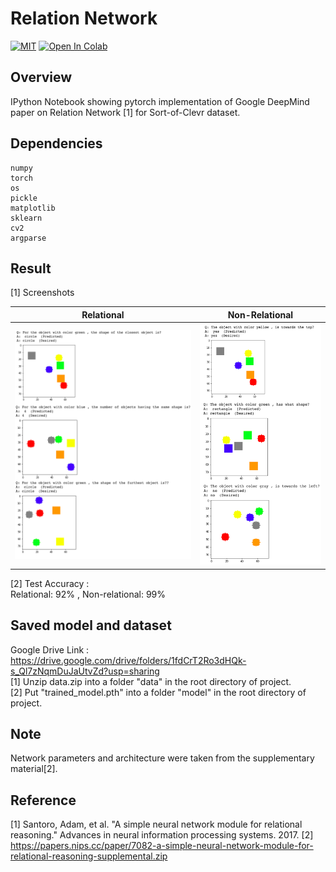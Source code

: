 # Relation Network
[![MIT](https://img.shields.io/badge/license-MIT-brightgreen.svg)](https://github.com/kritiksoman/Relation-Network/blob/master/LICENSE)
[![Open In Colab](https://colab.research.google.com/assets/colab-badge.svg)](https://colab.research.google.com/github/kritiksoman/Relation-Network/)

## Overview
IPython Notebook showing pytorch implementation of Google DeepMind paper on Relation Network [1] for Sort-of-Clevr dataset.

## Dependencies
```
numpy 
torch
os
pickle
matplotlib
sklearn
cv2
argparse
```

## Result 
[1] Screenshots<br/>

| Relational | Non-Relational|
| ------------- |:-------------:| 
|![image1](https://github.com/kritiksoman/Relation-Network/blob/master/results/r1.png)| ![image2](https://github.com/kritiksoman/Relation-Network/blob/master/results/r2.png) |

[2] Test Accuracy :<br/>
Relational: 92% , Non-relational: 99%

## Saved model and dataset
Google Drive Link : https://drive.google.com/drive/folders/1fdCrT2Ro3dHQk-s_Ql7zNqmDuJaUtvZd?usp=sharing <br/>
[1] Unzip data.zip into a folder "data" in the root directory of project. <br/>
[2] Put "trained_model.pth" into a folder "model" in the root directory of project.

## Note
Network parameters and architecture were taken from the supplementary material[2].

## Reference
[1] Santoro, Adam, et al. "A simple neural network module for relational reasoning." 
Advances in neural information processing systems. 2017.
[2] https://papers.nips.cc/paper/7082-a-simple-neural-network-module-for-relational-reasoning-supplemental.zip

